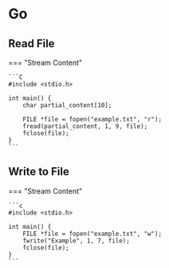 # Go

## Read File

=== "Stream Content"

    ```C
    #include <stdio.h>

    int main() {
        char partial_content[10];

        FILE *file = fopen("example.txt", "r");
        fread(partial_content, 1, 9, file);
        fclose(file);
    }
    ```

## Write to File

=== "Stream Content"

    ```c
    #include <stdio.h>

    int main() {
        FILE *file = fopen("example.txt", "w");
        fwrite("Example", 1, 7, file);
        fclose(file);
    }
    ```